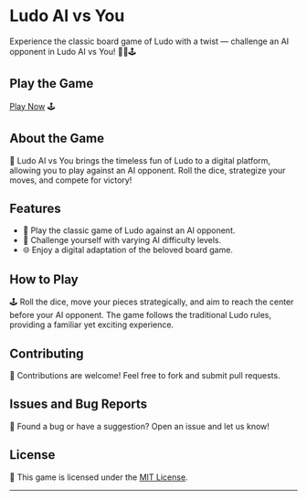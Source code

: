 # Ludo AI vs You

Experience the classic board game of Ludo with a twist — challenge an AI opponent in Ludo AI vs You! 🎲🤖🕹️

## Play the Game

[Play Now](https://aryan0-1maurya.github.io/ludo-ai-vs-you/) 🕹️

## About the Game

📜 Ludo AI vs You brings the timeless fun of Ludo to a digital platform, allowing you to play against an AI opponent. Roll the dice, strategize your moves, and compete for victory!

## Features

- 🎲 Play the classic game of Ludo against an AI opponent.
- 🤖 Challenge yourself with varying AI difficulty levels.
- 🌐 Enjoy a digital adaptation of the beloved board game.

## How to Play

🕹️ Roll the dice, move your pieces strategically, and aim to reach the center before your AI opponent. The game follows the traditional Ludo rules, providing a familiar yet exciting experience.

## Contributing

🤝 Contributions are welcome! Feel free to fork and submit pull requests.

## Issues and Bug Reports

🐛 Found a bug or have a suggestion? Open an issue and let us know!

## License

📄 This game is licensed under the [MIT License](LICENSE).

---
